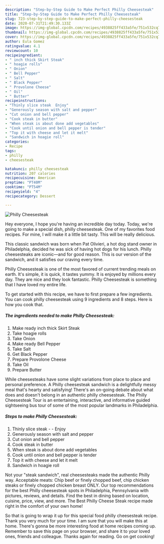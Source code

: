 ```yaml
---
description: "Step-by-Step Guide to Make Perfect Philly Cheesesteak"
title: "Step-by-Step Guide to Make Perfect Philly Cheesesteak"
slug: 723-step-by-step-guide-to-make-perfect-philly-cheesesteak
date: 2020-07-31T21:49:30.133Z
image: https://img-global.cpcdn.com/recipes/4938825ff433a5fe/751x532cq70/philly-cheesesteak-recipe-main-photo.jpg
thumbnail: https://img-global.cpcdn.com/recipes/4938825ff433a5fe/751x532cq70/philly-cheesesteak-recipe-main-photo.jpg
cover: https://img-global.cpcdn.com/recipes/4938825ff433a5fe/751x532cq70/philly-cheesesteak-recipe-main-photo.jpg
author: Eula Gomez
ratingvalue: 4.1
reviewcount: 10
recipeingredient:
- " inch thick Skirt Steak"
- " hoagie rolls"
- " Onion"
- " Bell Pepper"
- " Salt"
- " Black Pepper"
- " Provolone Cheese"
- " Oil"
- " Butter"
recipeinstructions:
- "Thinly slice steak  Enjoy"
- "Generously season with salt and pepper"
- "Cut onion and bell pepper"
- "Cook steak in butter"
- "When steak is about done add vegetables"
- "Cook until onion and bell pepper is tender"
- "Top it with cheese and let it melt"
- "Sandwich in hoagie roll"
categories:
- Recipe
tags:
- philly
- cheesesteak

katakunci: philly cheesesteak 
nutrition: 207 calories
recipecuisine: American
preptime: "PT40M"
cooktime: "PT54M"
recipeyield: "4"
recipecategory: Dessert

---
```



![Philly Cheesesteak](https://img-global.cpcdn.com/recipes/4938825ff433a5fe/751x532cq70/philly-cheesesteak-recipe-main-photo.jpg)

Hey everyone, I hope you're having an incredible day today. Today, we're going to make a special dish, philly cheesesteak. One of my favorites food recipes. For mine, I will make it a little bit tasty. This will be really delicious.

This classic sandwich was born when Pat Olivieri, a hot dog stand owner in Philadelphia, decided he was sick of having hot dogs for his lunch. Philly cheesesteaks are iconic—and for good reason. This is our version of the sandwich, and it satisfies our craving every time.

Philly Cheesesteak is one of the most favored of current trending meals on earth. It's simple, it is quick, it tastes yummy. It is enjoyed by millions every day. They are nice and they look fantastic. Philly Cheesesteak is something that I have loved my entire life.


To get started with this recipe, we have to first prepare a few ingredients. You can cook philly cheesesteak using 9 ingredients and 8 steps. Here is how you cook that.

<!--inarticleads1-->

##### The ingredients needed to make Philly Cheesesteak:

1. Make ready  inch thick Skirt Steak
1. Take  hoagie rolls
1. Take  Onion
1. Make ready  Bell Pepper
1. Take  Salt
1. Get  Black Pepper
1. Prepare  Provolone Cheese
1. Take  Oil
1. Prepare  Butter


While cheesesteaks have some slight variations from place to place and personal preference. A Philly cheesesteak sandwich is a delightfully messy meal that&#39;s hearty and satisfying! There&#39;s an on-going debate about what does and doesn&#39;t belong in an authentic philly cheesesteak. The Philly Cheesesteak Tour is an entertaining, interactive, and informative guided sightseeing bus tour of some of the most popular landmarks in Philadelphia. 

<!--inarticleads2-->

##### Steps to make Philly Cheesesteak:

1. Thinly slice steak -  - Enjoy
1. Generously season with salt and pepper
1. Cut onion and bell pepper
1. Cook steak in butter
1. When steak is about done add vegetables
1. Cook until onion and bell pepper is tender
1. Top it with cheese and let it melt
1. Sandwich in hoagie roll


Not your &#34;steak sandwich&#34;, real cheesesteaks made the authentic Philly way. Acceptable meats: Chip beef or finely chopped beef, chip chicken steaks or finely chopped chicken breast ONLY. Our top recommendations for the best Philly cheesesteak spots in Philadelphia, Pennsylvania with pictures, reviews, and details. Find the best in dining based on location, cuisine, price, view, and more. The Best Philly Cheese Steak recipe made right in the comfort of your own home! 

So that is going to wrap it up for this special food philly cheesesteak recipe. Thank you very much for your time. I am sure that you will make this at home. There's gonna be more interesting food at home recipes coming up. Remember to save this page on your browser, and share it to your loved ones, friends and colleague. Thanks again for reading. Go on get cooking!
